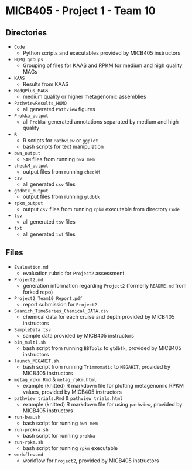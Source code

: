 # MICB405 - Project 1 - Team 10

## Directories
* `Code`
  * Python scripts and executables provided by MICB405 instructors
* `HQMQ_groups`
  * Grouping of files for KAAS and RPKM for medium and high quality MAGs
* `KAAS`
  * Results from KAAS
* `MedQPlus_MAGs`
  * medium quality or higher metagenomic assemblies
* `PathviewResults_HQMQ`
  * all generated `Pathview` figures
* `Prokka_output`
  * all `Prokka`-generated annotations separated by medium and high quality
* `R`
  * R scripts for `Pathview` or `ggplot`
  * bash scripts for text manipulation
* `bwa_output`
  * `SAM` files from running `bwa mem`
* `checkM_output`
  * output files from running `checkM`
* `csv`
  * all generated `csv` files
* `gtdbtk_output`
  * output files from running `gtdbtk`
* `rpkm_output`
  * output `csv` files from running `rpkm` executable from directory `Code`
* `tsv`
  * all generated `tsv` files
* `txt`
  * all generated `txt` files

## Files
* `Evaluation.md`
  * evaluation rubric for `Project2` assessment
* `Project2.md`
  * generation information regarding `Project2` (formerly `README.md` from forked repo)
* `Project2_Team10_Report.pdf`
  * report submission for `Project2`
* `Saanich_TimeSeries_Chemical_DATA.csv`
  * chemical data for each cruise and depth provided by MICB405 instructors
* `SampleData.tsv`
  * sample data provided by MICB405 instructors
* `bin_multi.sh`
  * bash script from running `BBTools` to `gtdbtk`, provided by MICB405 instructors
* `launch_MEGAHIT.sh`
  * bash script from running `Trimmomatic` to `MEGAHIT`, provided by MICB405 instructors
* `metag_rpkm.Rmd` & `metag_rpkm.html`
  * example (knitted) R markdown file for plotting metagenomic RPKM values, provided by MICB405 instructors
* `pathview_trials.Rmd` & `pathview_trials.html`
  * example (knitted) R markdown file for using `pathview`, provided by MICB405 instructors
* `run-bwa.sh`
  * bash script for running `bwa mem`
* `run-prokka.sh`
  * bash script for running `prokka`
* `run-rpkm.sh`
  * bash script for running `rpkm` executable
* `workflow.md`
  * workflow for `Project2`, provided by MICB405 instructors
